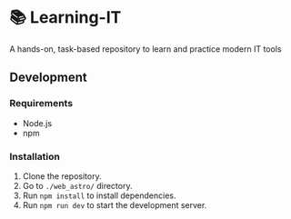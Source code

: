 # 📚 Learning-IT

A hands-on, task-based repository to learn and practice modern IT tools

## Development

### Requirements

- Node.js
- npm

### Installation

1. Clone the repository.
2. Go to `./web_astro/` directory.
3. Run `npm install` to install dependencies.
4. Run `npm run dev` to start the development server.
